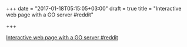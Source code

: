 +++
date = "2017-01-18T05:15:05+03:00"
draft = true
title = "Interactive web page with a GO server  #reddit"

+++

<p><a href="https://t.co/H6eePMzw5n">Interactive web page with a GO server  #reddit</a></p>
